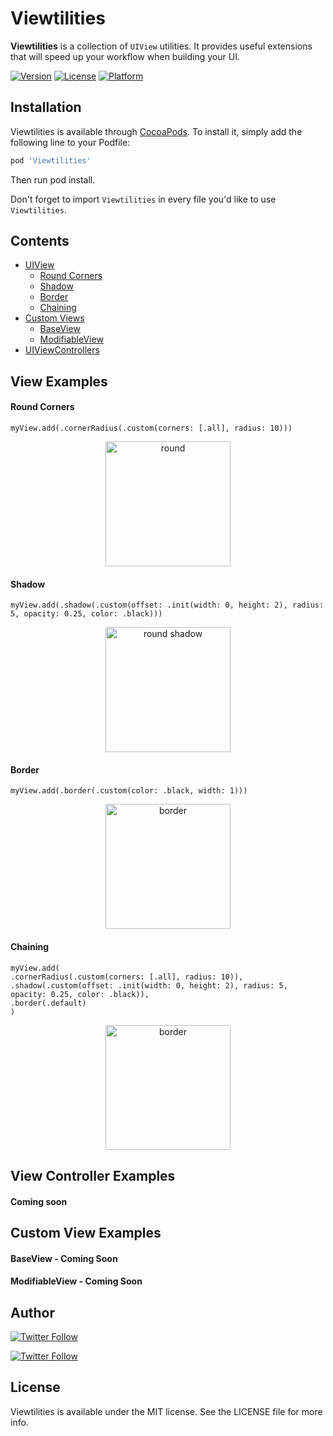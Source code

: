# Viewtilities

**Viewtilities** is a collection of `UIView` utilities. It provides useful extensions that will speed up your workflow
when building your UI.

[![Version](https://img.shields.io/cocoapods/v/Viewtilities.svg?style=flat)](https://cocoapods.org/pods/Viewtilities)
[![License](https://img.shields.io/cocoapods/l/Viewtilities.svg?style=flat)](https://cocoapods.org/pods/Viewtilities)
[![Platform](https://img.shields.io/cocoapods/p/Viewtilities.svg?style=flat)](https://cocoapods.org/pods/Viewtilities)

## Installation

Viewtilities is available through [CocoaPods](https://cocoapods.org). To install
it, simply add the following line to your Podfile:

```ruby
pod 'Viewtilities'
```
Then run pod install.

Don't forget to import `Viewtilities` in every file you'd like to use `Viewtilities`.

## Contents

- [UIView](#view-examples)
    - [Round Corners](#round-corners)
    - [Shadow](#shadow)    
    - [Border](#border)        
    - [Chaining](#chaining)
- [Custom Views](#custom-view-examples)
    - [BaseView](#baseview)
    - [ModifiableView](#modifiableview)
- [UIViewControllers](#view-controller-examples)


## View Examples

#### Round Corners

```
myView.add(.cornerRadius(.custom(corners: [.all], radius: 10)))
```
<p align="center">
<img align="center" width="200" alt="round" src="https://user-images.githubusercontent.com/12258850/51417075-6bb40300-1b4a-11e9-8c20-ef2830852d8d.png">
</p>

#### Shadow

```
myView.add(.shadow(.custom(offset: .init(width: 0, height: 2), radius: 5, opacity: 0.25, color: .black)))
```
<p align="center">
<img  align="center" width="200" alt="round shadow" src="https://user-images.githubusercontent.com/12258850/51417074-6bb40300-1b4a-11e9-8b90-27ff96188699.png">
</p>

#### Border

```
myView.add(.border(.custom(color: .black, width: 1)))
```
<p align="center">
<img align="center" width="200" alt="border" src="https://user-images.githubusercontent.com/12258850/51417073-6bb40300-1b4a-11e9-852b-81ca10413dc5.png">
</p>

#### Chaining

```
myView.add(
.cornerRadius(.custom(corners: [.all], radius: 10)),
.shadow(.custom(offset: .init(width: 0, height: 2), radius: 5, opacity: 0.25, color: .black)),
.border(.default)
)
```
<p align="center">
<img align="center" width="200" alt="border" src="https://user-images.githubusercontent.com/12258850/51417073-6bb40300-1b4a-11e9-852b-81ca10413dc5.png">
</p>

## View Controller Examples

#### Coming soon

## Custom View Examples

#### BaseView - Coming Soon

#### ModifiableView - Coming Soon

## Author

[![Twitter Follow](https://img.shields.io/twitter/follow/bestgaryever.svg?style=social)](https://twitter.com/bestgaryever)

[![Twitter Follow](https://img.shields.io/github/followers/gtokman.svg?style=social&label=Follow)](https://github.com/gtokman)

## License

Viewtilities is available under the MIT license. See the LICENSE file for more info.
